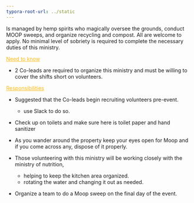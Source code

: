 ```yaml
---
typora-root-url: ../static
---
```


Is managed by hemp spirits who magically oversee the grounds, conduct MOOP sweeps, and organize recycling and compost.  All are welcome to apply.  No minimal level of sobriety is required to complete the necessary duties of this ministry.



<span style="color:fdb913;"><u>Need to know</u></span>

- 2 Co-leads are required to organize this ministry and must be willing to cover the shifts short on volunteers. 



<span style="color:fdb913;"><u>Responsibilities</u></span>

- Suggested that the Co-leads begin recruiting volunteers pre-event. 
  - use Slack to do so. 
- Check up on toilets and make sure here is toilet paper and hand sanitizer
- As you wander around the property keep your eyes open for Moop and if you come across any, dispose of it properly. 
- Those volunteering with this ministry will be working closely with the ministry of nutrition, 
  - helping to keep the kitchen area organized.
  - rotating the water and changing it out as needed.


- Organize a team to do a Moop sweep on the final day of the event. 







